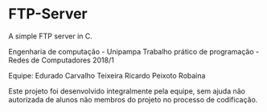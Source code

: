 # FTP-Server

A simple FTP server in C.

Engenharia de computação - Unipampa
Trabalho prático de programação - Redes de Computadores 2018/1

Equipe: Edurado Carvalho Teixeira
        Ricardo Peixoto Robaina

Este projeto foi desenvolvido integralmente pela equipe, sem ajuda não autorizada de alunos não membros do projeto no processo de codificação.
